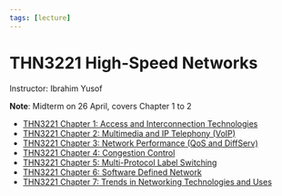 ```yaml
---
tags: [lecture]
---
```


# THN3221 High-Speed Networks

Instructor: Ibrahim Yusof

**Note**: Midterm on 26 April, covers Chapter 1 to 2

- [THN3221 Chapter 1: Access and Interconnection Technologies](202303272000.md)
- [THN3221 Chapter 2: Multimedia and IP Telephony (VoIP)](202304092134.md)
- [THN3221 Chapter 3: Network Performance (QoS and DiffServ)](202304111933.md)
- [THN3221 Chapter 4: Congestion Control](202304262157.md)
- [THN3221 Chapter 5: Multi-Protocol Label Switching](202304261230.md)
- [THN3221 Chapter 6: Software Defined Network](202305151915.md)
- [THN3221 Chapter 7: Trends in Networking Technologies and Uses](202305311428.md)
